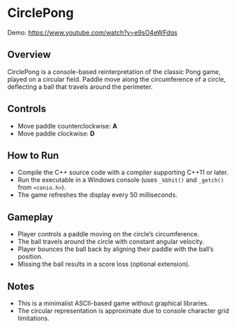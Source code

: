 # CirclePong

Demo: https://www.youtube.com/watch?v=e9sO4eWFdqs

## Overview

CirclePong is a console-based reinterpretation of the classic Pong game, played on a circular field. Paddle move along the circumference of a circle, deflecting a ball that travels around the perimeter. 

## Controls

  * Move paddle counterclockwise: **A**
  * Move paddle clockwise: **D**


## How to Run

* Compile the C++ source code with a compiler supporting C++11 or later.
* Run the executable in a Windows console (uses `_kbhit()` and `_getch()` from `<conio.h>`).
* The game refreshes the display every 50 milliseconds.

## Gameplay

* Player controls a paddle moving on the circle’s circumference.
* The ball travels around the circle with constant angular velocity.
* Player bounces the ball back by aligning their paddle with the ball’s position.
* Missing the ball results in a score loss (optional extension).

## Notes

* This is a minimalist ASCII-based game without graphical libraries.
* The circular representation is approximate due to console character grid limitations.
